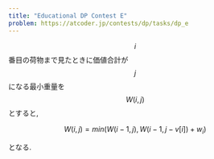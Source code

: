 ```yaml
---
title: "Educational DP Contest E"
problem: https://atcoder.jp/contests/dp/tasks/dp_e
---
```

$$ i $$ 番目の荷物まで見たときに価値合計が $$ j $$ になる最小重量を $$ W(i, j) $$ とすると,

$$
W(i, j) = min(W(i-1, j), W(i-1, j-v[i]) + w_i)
$$

となる.
